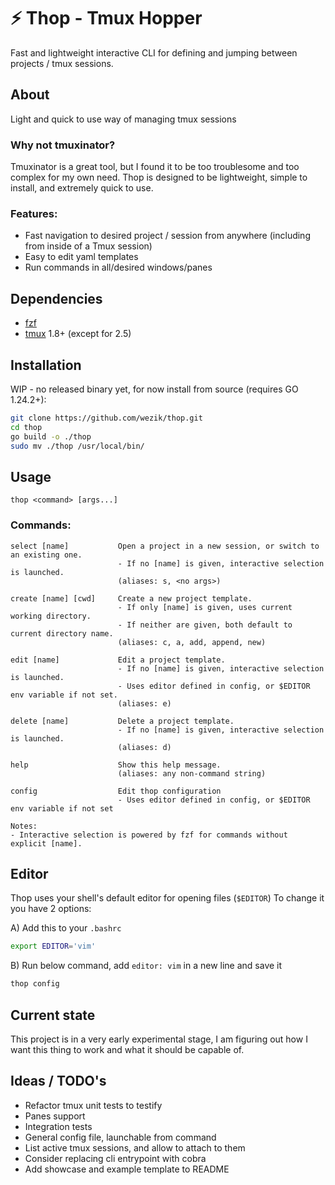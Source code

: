 # ⚡ Thop - Tmux Hopper
Fast and lightweight interactive CLI for defining and jumping between projects / tmux sessions.

## About
Light and quick to use way of managing tmux sessions

### Why not tmuxinator?
Tmuxinator is a great tool, but I found it to be too troublesome and too complex for my own need.
Thop is designed to be lightweight, simple to install, and extremely quick to use.

### Features:
- Fast navigation to desired project / session from anywhere (including from inside of a Tmux session)
- Easy to edit yaml templates
- Run commands in all/desired windows/panes

## Dependencies
- [fzf](https://github.com/junegunn/fzf)
- [tmux](https://github.com/tmux/tmux) 1.8+ (except for 2.5)

## Installation
WIP - no released binary yet, for now install from source (requires GO 1.24.2+):

```bash
git clone https://github.com/wezik/thop.git
cd thop
go build -o ./thop
sudo mv ./thop /usr/local/bin/
```

## Usage
```
thop <command> [args...]
```

### Commands:
```
select [name]           Open a project in a new session, or switch to an existing one.
                        - If no [name] is given, interactive selection is launched.
                        (aliases: s, <no args>)

create [name] [cwd]     Create a new project template.
                        - If only [name] is given, uses current working directory.
                        - If neither are given, both default to current directory name.
                        (aliases: c, a, add, append, new)

edit [name]             Edit a project template.
                        - If no [name] is given, interactive selection is launched.
                        - Uses editor defined in config, or $EDITOR env variable if not set.
                        (aliases: e)

delete [name]           Delete a project template.
                        - If no [name] is given, interactive selection is launched.
                        (aliases: d)

help                    Show this help message.
                        (aliases: any non-command string)

config                  Edit thop configuration
                        - Uses editor defined in config, or $EDITOR env variable if not set

Notes:
- Interactive selection is powered by fzf for commands without explicit [name].
```

## Editor

Thop uses your shell's default editor for opening files (`$EDITOR`)
To change it you have 2 options:

A) Add this to your `.bashrc`  

```bash
export EDITOR='vim'
``` 

B) Run below command, add `editor: vim` in a new line and save it

```bash
thop config
```

## Current state
This project is in a very early experimental stage, I am figuring out how I want this thing to work and what it should be capable of.

## Ideas / TODO's
- Refactor tmux unit tests to testify
- Panes support
- Integration tests
- General config file, launchable from command
- List active tmux sessions, and allow to attach to them
- Consider replacing cli entrypoint with cobra
- Add showcase and example template to README
